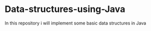# Data-structures-using-Java
In this repository i will implement some basic data structures in Java
